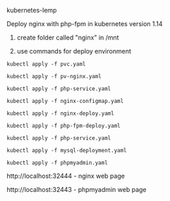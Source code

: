 kubernetes-lemp


Deploy nginx with php-fpm in kubernetes version 1.14

1) create folder called "nginx" in /mnt

2) use commands for deploy environment

```kubectl apply -f pvc.yaml```

```kubectl apply -f pv-nginx.yaml```

```kubectl apply -f php-service.yaml```

```kubectl apply -f nginx-configmap.yaml```

```kubectl apply -f nginx-deploy.yaml```

```kubectl apply -f php-fpm-deploy.yaml```

```kubectl apply -f php-service.yaml```

```kubectl apply -f mysql-deployment.yaml```

```kubectl apply -f phpmyadmin.yaml```



http://localhost:32444 - nginx web page

http://localhost:32443 - phpmyadmin web page
